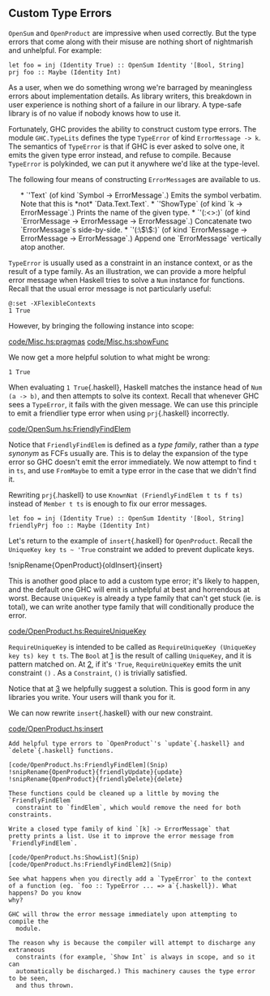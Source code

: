 
## Custom Type Errors


`OpenSum` and `OpenProduct` are impressive when used correctly. But the
type errors that come along with their misuse are nothing short of nightmarish
and unhelpful. For example:

```{ghci=code/OpenSum.hs}
let foo = inj (Identity True) :: OpenSum Identity '[Bool, String]
prj foo :: Maybe (Identity Int)
```

As a user, when we do something wrong we're barraged by meaningless errors about
implementation details. As library writers, this breakdown in user experience is
nothing short of a failure in our library. A type-safe library is of no value if
nobody knows how to use it.

Fortunately, GHC provides the ability to construct custom type errors. The
module `GHC.TypeLits` defines the type `TypeError` of kind
`ErrorMessage -> k`. The semantics of `TypeError` is that if GHC is ever
asked to solve one, it emits the given type error instead, and refuse to
compile. Because `TypeError` is polykinded, we can put it anywhere we'd like
at the type-level.

The following four means of constructing `ErrorMessage`s are available to
us.



<ul>
  * `'Text` (of kind `Symbol -> ErrorMessage`.) Emits the symbol verbatim. Note that this is *not* `Data.Text.Text`.
  * `'ShowType` (of kind `k -> ErrorMessage`.) Prints the name of the given type.
  * `'(:<>:)` (of kind `ErrorMessage -> ErrorMessage -> ErrorMessage`.) Concatenate two `ErrorMessage`s side-by-side.
  * `'(:\$\$:)` (of kind `ErrorMessage -> ErrorMessage -> ErrorMessage`.) Append one `ErrorMessage` vertically atop another.
</ul>

`TypeError` is usually used as a constraint in an instance context, or as the
result of a type family. As an illustration, we can provide a more helpful error
message when Haskell tries to solve a `Num` instance for functions. Recall
that the usual error message is not particularly useful:

```{ghci=code/OpenProduct.hs}
@:set -XFlexibleContexts
1 True
```

However, by bringing the following instance into scope:

[code/Misc.hs:pragmas](Snip)
[code/Misc.hs:showFunc](Snip)

We now get a more helpful solution to what might be wrong:

```{ghci=code/Misc.hs}
1 True
```

When evaluating `1 True`{.haskell}, Haskell matches the instance head of `Num (a ->
b)`, and then attempts to solve its context. Recall that whenever GHC sees a
`TypeError`, it fails with the given message. We can use this principle to
emit a friendlier type error when using `prj`{.haskell} incorrectly.

[code/OpenSum.hs:FriendlyFindElem](Snip)

Notice that `FriendlyFindElem` is defined as a *type family*, rather
than a *type synonym* as FCFs usually are. This is to delay the expansion
of the type error so GHC doesn't emit the error immediately. We now attempt to
find `t` in `ts`, and use `FromMaybe` to emit a type error in the case
that we didn't find it.

Rewriting `prj`{.haskell} to use `KnownNat (FriendlyFindElem t ts f ts)` instead of
`Member t ts` is enough to fix our error messages.

```{ghci=code/OpenSum.hs}
let foo = inj (Identity True) :: OpenSum Identity '[Bool, String]
friendlyPrj foo :: Maybe (Identity Int)
```

Let's return to the example of `insert`{.haskell} for `OpenProduct`. Recall the
`UniqueKey key ts ~ 'True` constraint we added to prevent duplicate keys.

!snipRename{OpenProduct}{oldInsert}{insert}

This is another good place to add a custom type error; it's likely to happen,
and the default one GHC will emit is unhelpful at best and horrendous at worst.
Because `UniqueKey` is already a type family that can't get stuck (ie. is
total), we can write another type family that will conditionally produce the
error.

[code/OpenProduct.hs:RequireUniqueKey](Snip)

`RequireUniqueKey` is intended to be called as `RequireUniqueKey
(UniqueKey key ts) key t ts`. The `Bool` at [1](Ann) is the result of
calling `UniqueKey`, and it is pattern matched on. At [2](Ann), if it's
`'True`, `RequireUniqueKey` emits the unit constraint `()`
. As a `Constraint`,
`()` is trivially satisfied.

Notice that at [3](Ann) we helpfully suggest a solution. This is good form in
any libraries you write. Your users will thank you for it.

We can now rewrite `insert`{.haskell} with our new constraint.

[code/OpenProduct.hs:insert](Snip)

```exercise
Add helpful type errors to `OpenProduct`'s `update`{.haskell} and
`delete`{.haskell} functions.
```

```solution
[code/OpenProduct.hs:FriendlyFindElem](Snip)
!snipRename{OpenProduct}{friendlyUpdate}{update}
!snipRename{OpenProduct}{friendlyDelete}{delete}

These functions could be cleaned up a little by moving the `FriendlyFindElem`
  constraint to `findElem`, which would remove the need for both constraints.
```


```exercise
Write a closed type family of kind `[k] -> ErrorMessage` that
pretty prints a list. Use it to improve the error message from
`FriendlyFindElem`.
```

```solution
[code/OpenProduct.hs:ShowList](Snip)
[code/OpenProduct.hs:FriendlyFindElem2](Snip)
```


```exercise
See what happens when you directly add a `TypeError` to the context
of a function (eg. `foo :: TypeError ... => a`{.haskell}). What happens? Do you know
why?
```

```solution
GHC will throw the error message immediately upon attempting to compile the
  module.

The reason why is because the compiler will attempt to discharge any extraneous
  constraints (for example, `Show Int` is always in scope, and so it can
  automatically be discharged.) This machinery causes the type error to be seen,
  and thus thrown.
```



